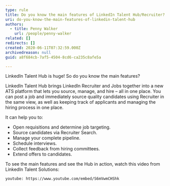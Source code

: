 ```yaml
---
type: rule
title: Do you know the main features of LinkedIn Talent Hub/Recruiter?
uri: do-you-know-the-main-features-of-linkedin-talent-hub
authors:
  - title: Penny Walker
    url: /people/penny-walker
related: []
redirects: []
created: 2020-06-11T07:32:59.000Z
archivedreason: null
guid: a8f684cb-7af5-4504-8cd6-ca235c8afe5a

---
```


LinkedIn Talent Hub is huge! So do you know the main features?

LinkedIn Talent Hub brings LinkedIn Recruiter and Jobs together into a new ATS platform that lets you source, manage, and hire – all in one place. You can post a job and immediately source quality candidates using Recruiter in the same view, as well as keeping track of applicants and managing the hiring process in one place. 

<!--endintro-->

It can help you to:

* Open requisitions and determine job targeting.
* Source candidates via Recruiter Search.
* Manage your complete pipeline.
* Schedule interviews.
* Collect feedback from hiring committees.
* Extend offers to candidates.

To see the main features and see the Hub in action, watch this video from LinkedIn Talent Solutions:

`youtube: https://www.youtube.com/embed/S6mVwmCHShk`
